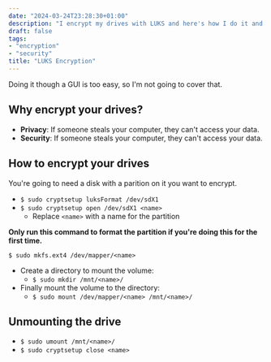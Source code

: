 ```yaml
---
date: "2024-03-24T23:28:30+01:00"
description: "I encrypt my drives with LUKS and here's how I do it and why you should too.."
draft: false
tags:
- "encryption"
- "security"
title: "LUKS Encryption"
---
```


Doing it though a GUI is too easy, so I'm not going to cover that.

## Why encrypt your drives?
- **Privacy**: If someone steals your computer, they can't access your data.
- **Security**: If someone steals your computer, they can't access your data.

## How to encrypt your drives
You're going to need a disk with a parition on it you want to encrypt.

- `$ sudo cryptsetup luksFormat /dev/sdX1`
- `$ sudo cryptsetup open /dev/sdX1 <name>`
  - Replace `<name>` with a name for the partition

**Only run this command to format the partition if you're doing this for the first time.**

`$ sudo mkfs.ext4 /dev/mapper/<name>`

- Create a directory to mount the volume:
  - `$ sudo mkdir /mnt/<name>/`
- Finally mount the volume to the directory:
  - `$ sudo mount /dev/mapper/<name> /mnt/<name>/`

## Unmounting the drive
- `$ sudo umount /mnt/<name>/`
- `$ sudo cryptsetup close <name>`